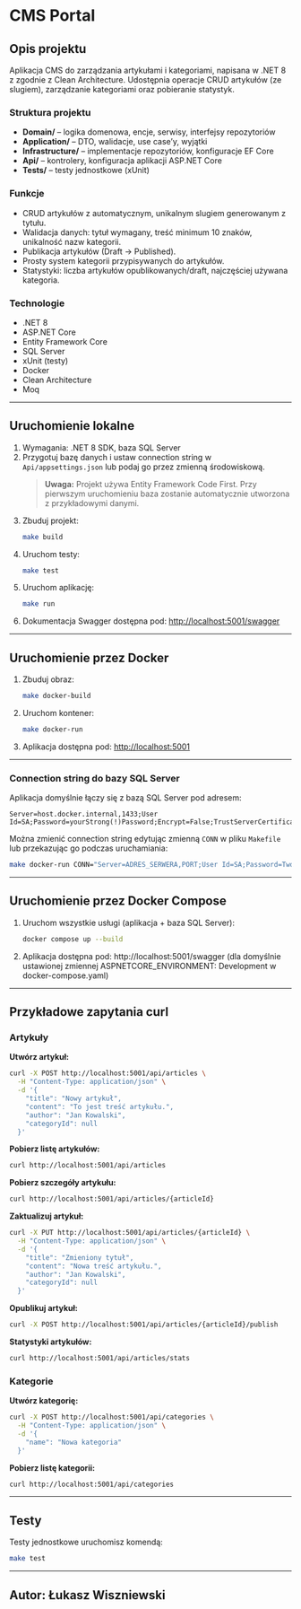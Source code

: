 # CMS Portal

## Opis projektu

Aplikacja CMS do zarządzania artykułami i kategoriami, napisana w .NET 8 z zgodnie z Clean Architecture. Udostępnia operacje CRUD artykułów (ze slugiem), zarządzanie kategoriami oraz pobieranie statystyk.

### Struktura projektu

- **Domain/** – logika domenowa, encje, serwisy, interfejsy repozytoriów
- **Application/** – DTO, walidacje, use case’y, wyjątki
- **Infrastructure/** – implementacje repozytoriów, konfiguracje EF Core
- **Api/** – kontrolery, konfiguracja aplikacji ASP.NET Core
- **Tests/** – testy jednostkowe (xUnit)

### Funkcje

- CRUD artykułów z automatycznym, unikalnym slugiem generowanym z tytułu.
- Walidacja danych: tytuł wymagany, treść minimum 10 znaków, unikalność nazw kategorii.
- Publikacja artykułów (Draft → Published).
- Prosty system kategorii przypisywanych do artykułów.
- Statystyki: liczba artykułów opublikowanych/draft, najczęściej używana kategoria.

### Technologie

- .NET 8
- ASP.NET Core
- Entity Framework Core
- SQL Server
- xUnit (testy)
- Docker
- Clean Architecture
- Moq

---

## Uruchomienie lokalne

1. Wymagania: .NET 8 SDK, baza SQL Server
2. Przygotuj bazę danych i ustaw connection string w `Api/appsettings.json` lub podaj go przez zmienną środowiskową.
   > **Uwaga:** Projekt używa Entity Framework Code First. Przy pierwszym uruchomieniu baza zostanie automatycznie utworzona z przykładowymi danymi.
3. Zbuduj projekt:
   ```sh
   make build
   ```
4. Uruchom testy:
   ```sh
   make test
   ```
5. Uruchom aplikację:
   ```sh
   make run
   ```
6. Dokumentacja Swagger dostępna pod: [http://localhost:5001/swagger](http://localhost:5001/swagger)

---

## Uruchomienie przez Docker

1. Zbuduj obraz:
   ```sh
   make docker-build
   ```
2. Uruchom kontener:
   ```sh
   make docker-run
   ```
3. Aplikacja dostępna pod: [http://localhost:5001](http://localhost:5001)

---

### Connection string do bazy SQL Server

Aplikacja domyślnie łączy się z bazą SQL Server pod adresem:

```
Server=host.docker.internal,1433;User Id=SA;Password=yourStrong(!)Password;Encrypt=False;TrustServerCertificate=True;
```

Można zmienić connection string edytując zmienną `CONN` w pliku `Makefile` lub przekazując go podczas uruchamiania:

```sh
make docker-run CONN="Server=ADRES_SERWERA,PORT;User Id=SA;Password=TwojeHaslo!;Encrypt=False;TrustServerCertificate=True;"
```

---

## Uruchomienie przez Docker Compose

1. Uruchom wszystkie usługi (aplikacja + baza SQL Server):
   ```sh
   docker compose up --build
   ```
2. Aplikacja dostępna pod: http://localhost:5001/swagger (dla domyślnie ustawionej zmiennej ASPNETCORE_ENVIRONMENT: Development w docker-compose.yaml)

---

## Przykładowe zapytania curl

### Artykuły

**Utwórz artykuł:**

```sh
curl -X POST http://localhost:5001/api/articles \
  -H "Content-Type: application/json" \
  -d '{
    "title": "Nowy artykuł",
    "content": "To jest treść artykułu.",
    "author": "Jan Kowalski",
    "categoryId": null
  }'
```

**Pobierz listę artykułów:**

```sh
curl http://localhost:5001/api/articles
```

**Pobierz szczegóły artykułu:**

```sh
curl http://localhost:5001/api/articles/{articleId}
```

**Zaktualizuj artykuł:**

```sh
curl -X PUT http://localhost:5001/api/articles/{articleId} \
  -H "Content-Type: application/json" \
  -d '{
    "title": "Zmieniony tytuł",
    "content": "Nowa treść artykułu.",
    "author": "Jan Kowalski",
    "categoryId": null
  }'
```

**Opublikuj artykuł:**

```sh
curl -X POST http://localhost:5001/api/articles/{articleId}/publish
```

**Statystyki artykułów:**

```sh
curl http://localhost:5001/api/articles/stats
```

### Kategorie

**Utwórz kategorię:**

```sh
curl -X POST http://localhost:5001/api/categories \
  -H "Content-Type: application/json" \
  -d '{
    "name": "Nowa kategoria"
  }'
```

**Pobierz listę kategorii:**

```sh
curl http://localhost:5001/api/categories
```

---

## Testy

Testy jednostkowe uruchomisz komendą:

```sh
make test
```

---

## Autor: Łukasz Wiszniewski
